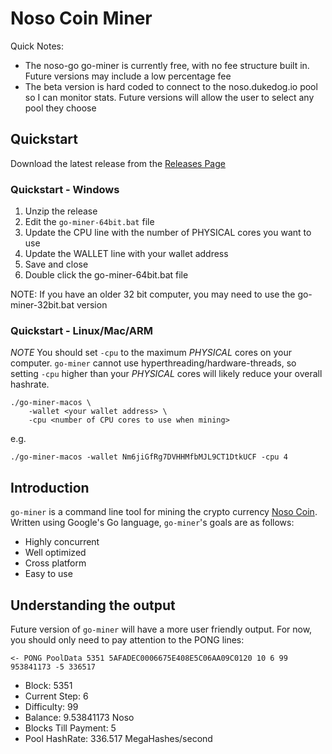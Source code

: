 # Noso Coin Miner

Quick Notes: 

* The noso-go go-miner is currently free, with no fee structure built in. Future versions may include a low percentage fee
* The beta version is hard coded to connect to the noso.dukedog.io pool so I can monitor stats. Future versions will allow the user to select any pool they choose

## Quickstart

Download the latest release from the [Releases Page](https://github.com/leviable/noso-go-releases/releases)

### Quickstart - Windows

1. Unzip the release
2. Edit the `go-miner-64bit.bat` file
3. Update the CPU line with the number of PHYSICAL cores you want to use
4. Update the WALLET line with your wallet address
5. Save and close
6. Double click the go-miner-64bit.bat file 

NOTE: If you have an older 32 bit computer, you may need to use the go-miner-32bit.bat version

### Quickstart - Linux/Mac/ARM

*NOTE* You should set `-cpu` to the maximum *PHYSICAL* cores on your computer. `go-miner` cannot use hyperthreading/hardware-threads, so setting `-cpu` higher than your *PHYSICAL* cores will likely reduce your overall hashrate.

```
./go-miner-macos \
	-wallet <your wallet address> \
	-cpu <number of CPU cores to use when mining>
```

e.g.
```
./go-miner-macos -wallet Nm6jiGfRg7DVHHMfbMJL9CT1DtkUCF -cpu 4
```

## Introduction
`go-miner` is a command line tool for mining the crypto currency [Noso Coin](https://nosocoin.com/). Written using Google's Go language, `go-miner`'s goals are as follows:

* Highly concurrent
* Well optimized
* Cross platform
* Easy to use

## Understanding the output

Future version of `go-miner` will have a more user friendly output. For now, you should only need to pay attention to the PONG lines:

```
<- PONG PoolData 5351 5AFADEC0006675E408E5C06AA09C0120 10 6 99 953841173 -5 336517
```

* Block: 5351
* Current Step: 6
* Difficulty: 99
* Balance: 9.53841173 Noso
* Blocks Till Payment: 5
* Pool HashRate: 336.517 MegaHashes/second
